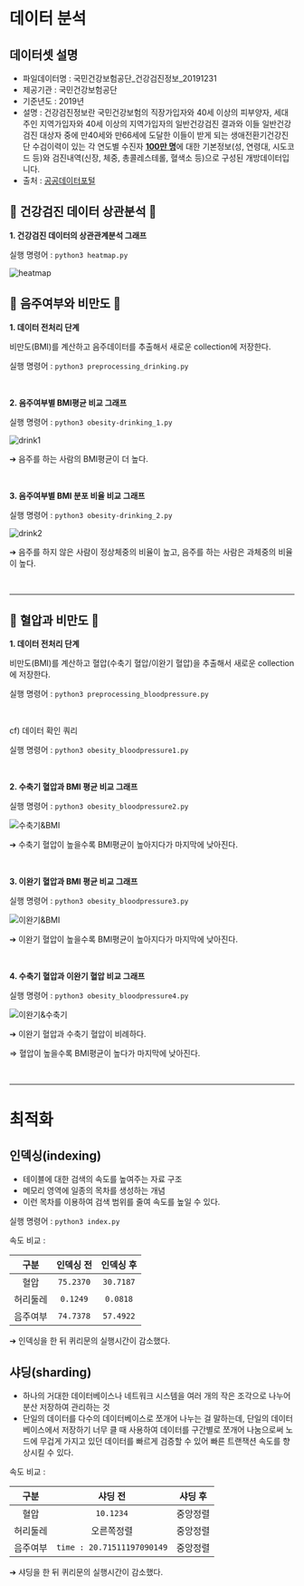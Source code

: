 # 데이터 분석

## 데이터셋 설명
- 파일데이터명 : 국민건강보험공단_건강검진정보_20191231
- 제공기관 : 국민건강보험공단
- 기준년도 : 2019년  
- 설명 : 건강검진정보란 국민건강보험의 직장가입자와 40세 이상의 피부양자, 세대주인 지역가입자와 40세 이상의 지역가입자의 
  일반건강검진 결과와 이들 일반건강검진 대상자 중에 만40세와 만66세에 도달한 이들이 받게 되는 생애전환기건강진단 
  수검이력이 있는 각 연도별 수진자 <u>**100만 명**</u>에 대한 기본정보(성, 연령대, 시도코드 등)와 검진내역(신장, 체중, 총콜레스테롤, 혈색소 등)으로 
  구성된 개방데이터입니다.
- 출처 : [공공데이터포털](https://www.data.go.kr/data/15007122/fileData.do)

## 🏥 건강검진 데이터 상관분석 🏥
**1. 건강검진 데이터의 상관관계분석 그래프**

실행 명령어 : `` python3 heatmap.py ``

![heatmap](https://user-images.githubusercontent.com/48914904/121794467-42c4c900-cc43-11eb-82ef-941d3d0c8758.png)

## 🍺 음주여부와 비만도 🍺
**1. 데이터 전처리 단계**

비만도(BMI)를 계산하고 음주데이터를 추출해서 새로운 collection에 저장한다.

실행 명령어 : `` python3 preprocessing_drinking.py ``

<br>

**2. 음주여부별 BMI평균 비교 그래프**

실행 명령어 : `` python3 obesity-drinking_1.py ``

![drink1](https://user-images.githubusercontent.com/48914904/121794470-5c661080-cc43-11eb-96eb-da9316408c81.png)

➔ 음주를 하는 사람의 BMI평균이 더 높다.

<br>

**3. 음주여부별 BMI 분포 비율 비교 그래프**

실행 명령어 : `` python3 obesity-drinking_2.py ``

![drink2](https://user-images.githubusercontent.com/48914904/121794478-6e47b380-cc43-11eb-9fe5-849200a7e3f6.png)

➔ 음주를 하지 않은 사람이 정상체중의 비율이 높고, 음주를 하는 사람은 과체중의 비율이 높다.

<br>

---

## 💓 혈압과 비만도 💓
**1. 데이터 전처리 단계**

비만도(BMI)를 계산하고 혈압(수축기 혈압/이완기 혈압)을 추출해서 새로운 collection에 저장한다.

실행 명령어 : `` python3 preprocessing_bloodpressure.py ``

<br>

cf) 데이터 확인 쿼리

실행 명령어 : `` python3 obesity_bloodpressure1.py ``

<br>

**2. 수축기 혈압과 BMI 평균 비교 그래프**

실행 명령어 : `` python3 obesity_bloodpressure2.py ``

![수축기&BMI](https://user-images.githubusercontent.com/48914872/121795518-97207680-cc4c-11eb-8ae9-d4604003e636.JPG)

➔ 수축기 혈압이 높을수록 BMI평균이 높아지다가 마지막에 낮아진다.

<br>

**3. 이완기 혈압과 BMI 평균 비교 그래프**

실행 명령어 : `` python3 obesity_bloodpressure3.py ``

![이완기&BMI](https://user-images.githubusercontent.com/48914872/121795564-f8484a00-cc4c-11eb-9bbf-6a02d0a7e508.JPG)

➔ 이완기 혈압이 높을수록 BMI평균이 높아지다가 마지막에 낮아진다.

<br>

**4. 수축기 혈압과 이완기 혈압 비교 그래프**

실행 명령어 : `` python3 obesity_bloodpressure4.py ``

![이완기&수축기](https://user-images.githubusercontent.com/48914872/121795576-12822800-cc4d-11eb-8f00-73777a6e09da.JPG)

➔ 이완기 혈압과 수축기 혈압이 비례하다.


⇒ 혈압이 높을수록 BMI평균이 높다가 마지막에 낮아진다.

<br>

---

# 최적화
## 인덱싱(indexing)

- 테이블에 대한 검색의 속도를 높여주는 자료 구조
- 메모리 영역에 일종의 목차를 생성하는 개념
- 이런 목차를 이용하여 검색 범위를 줄여 속도를 높일 수 있다.

실행 명령어 : `` python3 index.py ``

속도 비교 : 

|구분|인덱싱 전|인덱싱 후|
|:---:|:---:|:---:|
|혈압|`75.2370`|`30.7187`|
|허리둘레|`0.1249`|`0.0818`|
|음주여부|`74.7378`|`57.4922`|

➔ 인덱싱을 한 뒤 퀴리문의 실행시간이 감소했다.

## 샤딩(sharding)

- 하나의 거대한 데이터베이스나 네트워크 시스템을 여러 개의 작은 조각으로 나누어 분산 저장하여 관리하는 것
- 단일의 데이터를 다수의 데이터베이스로 쪼개어 나누는 걸 말하는데, 단일의 데이터베이스에서 저장하기 너무 클 때 사용하여 데이터를 구간별로 쪼개어 나눔으로써 노드에 무겁게 가지고 있던 데이터를 빠르게 검증할 수 있어 빠른 트랜잭션 속도를 향상시킬 수 있다. 

속도 비교 :

|구분|샤딩 전|샤딩 후|
|:---:|:---:|:---:|
|혈압|`10.1234`|중앙정렬|
|허리둘레|오른쪽정렬|중앙정렬|
|음주여부|`time : 20.71511197090149`|중앙정렬|

➔ 샤딩을 한 뒤 퀴리문의 실행시간이 감소했다.

